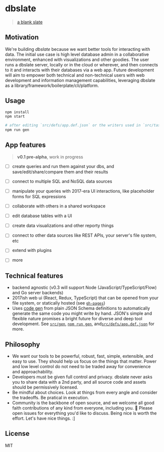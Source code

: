 # dbslate

> [a blank slate](https://dbslate.github.io/dbslate)


## Motivation

We're building *dbslate* because we want better tools for interacting with data.
The initial use case is high level database admin in a collaborative
environment, enhanced with visualizations and other goodies.
The user runs a dbslate server, locally or in the cloud or wherever,
and then connects to it and interacts with their databases via a web app.
Future development will aim to empower both technical and non-technical users
with web development and information management capabilities,
leveraging dbslate as a library/framework/boilerplate/cli/platform.


## Usage

```bash
npm install
npm start

# after editing `src/defs/app.def.json` or the writers used in `src/tasks/gen.ts`:
npm run gen
```


## App features

> **v0.1 pre-alpha**, work in progress

- [ ] create queries and run them against your dbs, and save/edit/share/compare them and their results
- [ ] connect to multiple SQL and NoSQL data sources
- [ ] manipulate your queries with 2017-era UI interactions, like placeholder forms for SQL expressions
- [ ] collaborate with others in a shared workspace
- [ ] edit database tables with a UI
- [ ] create data visualizations and other reporty things
- [ ] connect to other data sources like REST APIs, your server's file system, etc
- [ ] extend with plugins
- [ ] more


## Technical features

- backend agnostic (v0.3 will support Node (JavaScript/TypeScript/Flow) and Go server backends)
- 2017ish web ui (React, Redux, TypeScript) that can be opened from your file system,
  or statically hosted (see [`gh-pages`](https://dbslate.github.io/dbslate))
- Uses [code gen](src/gen/README.md) from plain JSON Schema definitions
  to automatically generate the same code you might write by hand.
  JSON's simple and flexible nature promises a bright future for diverse and deep tool development.
  See [`src/gen`](src/gen/README.md), [`npm run gen`](src/tasks/gen.ts),
  and[`src/defs/app.def.json`](src/defs/app.def.json) for more.


## Philosophy
- We want our tools to be powerful, robust, fast, simple, extensible, and easy to use.
  They should help us focus on the things that matter.
  Power and low level control do not need to be traded away for convenience and approachability.
- Developers must be given full control and privacy.
  dbslate never asks you to share data with a 2nd party,
  and all source code and assets should be permissively licensed.
- Be mindful about choices.
  Look at things from every angle and consider the tradeoffs.
  Be pratical in execution.
- Community is the backbone of open source,
  and we welcome all good faith contributions of any kind from everyone, including you. :eyes:
  Please open issues for everything you'd like to discuss.
  Being nice is worth the effort. Let's have nice things. :]


## License

MIT
